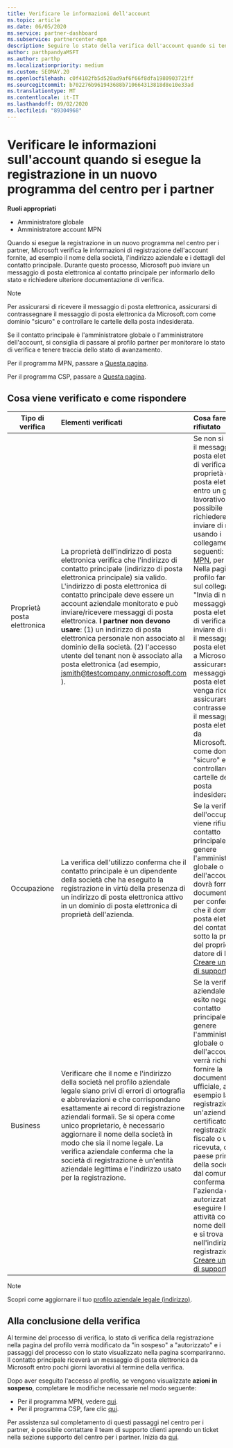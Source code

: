 ```yaml
---
title: Verificare le informazioni dell'account
ms.topic: article
ms.date: 06/05/2020
ms.service: partner-dashboard
ms.subservice: partnercenter-mpn
description: Seguire lo stato della verifica dell'account quando si tenta di eseguire la registrazione in un nuovo programma per i partner Center. Informazioni su come fornire informazioni aggiuntive, se necessario.
author: parthpandyaMSFT
ms.author: parthp
ms.localizationpriority: medium
ms.custom: SEOMAY.20
ms.openlocfilehash: c0f4102fb5d520ad9af6f66f8dfa1980903721ff
ms.sourcegitcommit: b702276b961943688b710664313818d8e10e33ad
ms.translationtype: MT
ms.contentlocale: it-IT
ms.lasthandoff: 09/02/2020
ms.locfileid: "89304968"
---
```

# <a name="verify-your-account-information-when-you-enroll-in-a-new-partner-center-program"></a>Verificare le informazioni sull'account quando si esegue la registrazione in un nuovo programma del centro per i partner

**Ruoli appropriati**

- Amministratore globale
- Amministratore account MPN

Quando si esegue la registrazione in un nuovo programma nel centro per i partner, Microsoft verifica le informazioni di registrazione dell'account fornite, ad esempio il nome della società, l'indirizzo aziendale e i dettagli del contatto principale. Durante questo processo, Microsoft può inviare un messaggio di posta elettronica al contatto principale per informarlo dello stato e richiedere ulteriore documentazione di verifica.

>[!NOTE]
>Per assicurarsi di ricevere il messaggio di posta elettronica, assicurarsi di contrassegnare il messaggio di posta elettronica da Microsoft.com come dominio "sicuro" e controllare le cartelle della posta indesiderata.

Se il contatto principale è l'amministratore globale o l'amministratore dell'account, si consiglia di passare al profilo partner per monitorare lo stato di verifica e tenere traccia dello stato di avanzamento.

Per il programma MPN, passare a [Questa pagina](https://partner.microsoft.com/pcv/accountsettings/connectedpartnerprofile).

Per il programma CSP, passare a [Questa pagina](https://partner.microsoft.com/pcv/accountsettings/partnerprofile).


## <a name="what-is-verified-and-how-to-respond"></a>Cosa viene verificato e come rispondere

|**Tipo di verifica**   |**Elementi verificati**   |**Cosa fare se rifiutato**   |
|----------------------------|:-----------------------------------|:--------------------------------------|
|Proprietà posta elettronica   |La proprietà dell'indirizzo di posta elettronica verifica che l'indirizzo di contatto principale (indirizzo di posta elettronica principale) sia valido. L'indirizzo di posta elettronica di contatto principale deve essere un account aziendale monitorato e può inviare/ricevere messaggi di posta elettronica. **I partner non devono usare**: (1) un indirizzo di posta elettronica personale non associato al dominio della società. (2) l'accesso utente del tenant non è associato alla posta elettronica (ad esempio, jsmith@testcompany.onmicrosoft.com ).  |Se non si riceve il messaggio di posta elettronica di verifica della proprietà della posta elettronica entro un giorno lavorativo, è possibile richiedere di inviare di nuovo usando i collegamenti seguenti: per [MPN](https://partner.microsoft.com/pcv/accountsettings/connectedpartnerprofile), per [CSP](https://partner.microsoft.com/pcv/accountsettings/partnerprofile). Nella pagina profilo fare clic sul collegamento "Invia di nuovo il messaggio di posta elettronica di verifica" per inviare di nuovo il messaggio di posta elettronica a Microsoft. Per assicurarsi che il messaggio di posta elettronica venga ricevuto, assicurarsi di contrassegnare il messaggio di posta elettronica da Microsoft.com come dominio "sicuro" e controllare le cartelle della posta indesiderata.|
|Occupazione |La verifica dell'utilizzo conferma che il contatto principale è un dipendente della società che ha eseguito la registrazione in virtù della presenza di un indirizzo di posta elettronica attivo in un dominio di posta elettronica di proprietà dell'azienda.|Se la verifica dell'occupazione viene rifiutata, il contatto principale (in genere l'amministratore globale o dell'account) dovrà fornire la documentazione per confermare che il dominio di posta elettronica del contatto è sotto la proprietà del proprio datore di lavoro. [Creare un ticket di supporto](https://partner.microsoft.com/dashboard/support/csp/servicerequests/create?stage=2&topicid=c34a5c81-a111-476d-11a4-81c808c37a6b).|
|Business   |Verificare che il nome e l'indirizzo della società nel profilo aziendale legale siano privi di errori di ortografia e abbreviazioni e che corrispondano esattamente ai record di registrazione aziendali formali. Se si opera come unico proprietario, è necessario aggiornare il nome della società in modo che sia il nome legale. La verifica aziendale conferma che la società di registrazione è un'entità aziendale legittima e l'indirizzo usato per la registrazione.|Se la verifica aziendale ha esito negativo, al contatto principale (in genere l'amministratore globale o dell'account) verrà richiesto di fornire la documentazione ufficiale, ad esempio la registrazione di un'azienda o un certificato di registrazione fiscale o una ricevuta, dal paese principale della società o dal comune che conferma che l'azienda è autorizzata a eseguire le attività con il nome dell'entità e si trova nell'indirizzo di registrazione [Creare un ticket di supporto](https://partner.microsoft.com/dashboard/support/csp/servicerequests/create?stage=2&topicid=52ac28f3-d58f-99d9-9846-3df5a6477c54)|

>[!NOTE]
>Scopri come aggiornare il tuo [profilo aziendale legale (indirizzo)](update-your-partner-profile.md).

## <a name="when-verification-concludes"></a>Alla conclusione della verifica

Al termine del processo di verifica, lo stato di verifica della registrazione nella pagina del profilo verrà modificato da "in sospeso" a "autorizzato" e i passaggi del processo con lo stato visualizzato nella pagina scompariranno.
Il contatto principale riceverà un messaggio di posta elettronica da Microsoft entro pochi giorni lavorativi al termine della verifica. 

Dopo aver eseguito l'accesso al profilo, se vengono visualizzate **azioni in sospeso**, completare le modifiche necessarie nel modo seguente:

- Per il programma MPN, vedere [qui](https://partner.microsoft.com/pcv/accountsettings/connectedpartnerprofile).  
- Per il programma CSP, fare clic [qui](https://partner.microsoft.com/pcv/accountsettings/partnerprofile).

Per assistenza sul completamento di questi passaggi nel centro per i partner, è possibile contattare il team di supporto clienti aprendo un ticket nella sezione supporto del centro per i partner.  Inizia da [qui](https://partner.microsoft.com/dashboard/support/servicerequests/create?stage=2&topicid=21655de7-7dbb-4927-33a2-f60f45feadf3).


